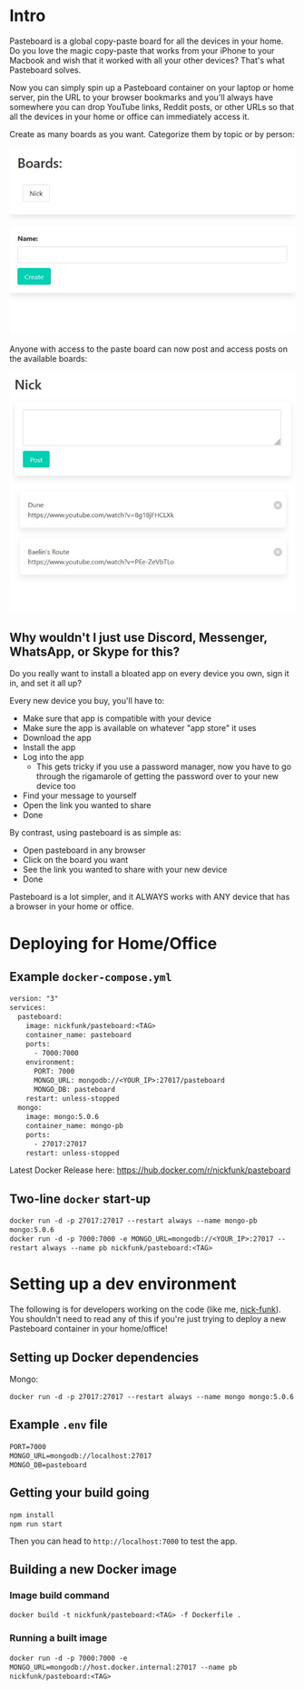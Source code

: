 # Intro

Pasteboard is a global copy-paste board for all the devices in your home. Do you love the magic copy-paste that works from your iPhone to your Macbook and wish that it worked with all your other devices? That's what Pasteboard solves.

Now you can simply spin up a Pasteboard container on your laptop or home server, pin the URL to your browser bookmarks and you'll always have somewhere you can drop YouTube links, Reddit posts, or other URLs so that all the devices in your home or office can immediately access it.

Create as many boards as you want. Categorize them by topic or by person:

![Boards UI](readme/boards.jpg)

 Anyone with access to the paste board can now post and access posts on the available boards:

![Board UI](readme/board.jpg)

## Why wouldn't I just use Discord, Messenger, WhatsApp, or Skype for this?

Do you really want to install a bloated app on every device you own, sign it in, and set it all up?

Every new device you buy, you'll have to:

* Make sure that app is compatible with your device
* Make sure the app is available on whatever "app store" it uses
* Download the app
* Install the app
* Log into the app
  * This gets tricky if you use a password manager, now you have to go through the rigamarole of getting the password over to your new device too
* Find your message to yourself
* Open the link you wanted to share
* Done

By contrast, using pasteboard is as simple as:

* Open pasteboard in any browser
* Click on the board you want
* See the link you wanted to share with your new device
* Done

Pasteboard is a lot simpler, and it ALWAYS works with ANY device that has a browser in your home or office.

# Deploying for Home/Office

## Example `docker-compose.yml`

```
version: "3"
services:
  pasteboard:
    image: nickfunk/pasteboard:<TAG>
    container_name: pasteboard
    ports:
      - 7000:7000
    environment:
      PORT: 7000
      MONGO_URL: mongodb://<YOUR_IP>:27017/pasteboard
      MONGO_DB: pasteboard
    restart: unless-stopped
  mongo:
    image: mongo:5.0.6
    container_name: mongo-pb
    ports:
      - 27017:27017
    restart: unless-stopped
```

Latest Docker Release here: https://hub.docker.com/r/nickfunk/pasteboard

## Two-line `docker` start-up

```
docker run -d -p 27017:27017 --restart always --name mongo-pb mongo:5.0.6
docker run -d -p 7000:7000 -e MONGO_URL=mongodb://<YOUR_IP>:27017 --restart always --name pb nickfunk/pasteboard:<TAG>
```

# Setting up a dev environment

The following is for developers working on the code (like me, [nick-funk](https://github.com/nick-funk)). You shouldn't need to read any of this if you're just trying to deploy a new Pasteboard container in your home/office!

## Setting up Docker dependencies

Mongo:
```
docker run -d -p 27017:27017 --restart always --name mongo mongo:5.0.6
```

## Example `.env` file

```
PORT=7000
MONGO_URL=mongodb://localhost:27017
MONGO_DB=pasteboard
```

## Getting your build going

```
npm install
npm run start
```

Then you can head to `http://localhost:7000` to test the app.

## Building a new Docker image

### Image build command

```
docker build -t nickfunk/pasteboard:<TAG> -f Dockerfile .
```

### Running a built image

```
docker run -d -p 7000:7000 -e MONGO_URL=mongodb://host.docker.internal:27017 --name pb nickfunk/pasteboard:<TAG>
```
